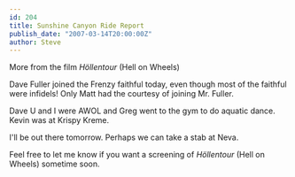```yaml
---
id: 204
title: Sunshine Canyon Ride Report
publish_date: "2007-03-14T20:00:00Z"
author: Steve
---
```

  
More from the film _Höllentour_ (Hell on Wheels)

Dave Fuller joined the Frenzy faithful today, even though most of the faithful were infidels! Only Matt had the courtesy of joining Mr. Fuller.

Dave U and I were AWOL and Greg went to the gym to do aquatic dance. Kevin was at Krispy Kreme.

I'll be out there tomorrow. Perhaps we can take a stab at Neva.

Feel free to let me know if you want a screening of _Höllentour_ (Hell on Wheels) sometime soon.
